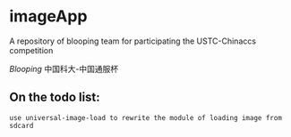 # imageApp
A repository of blooping team for participating the USTC-Chinaccs competition

*Blooping* 中国科大-中国通服杯
## On the todo list:
    use universal-image-load to rewrite the module of loading image from sdcard